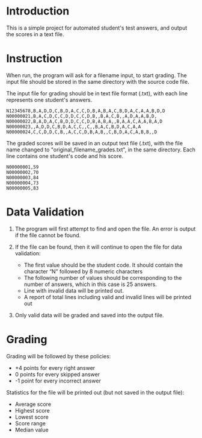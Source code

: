 # Introduction
This is a simple project for automated student's test answers, and output the scores in a text file.
# Instruction
When run, the program will ask for a filename input, to start grading. The input file should be stored in the same directory with the source code file.

The input file for grading should be in text file format (.txt), with each line represents one student's answers.
```
N12345678,B,A,D,D,C,B,D,A,C,C,D,B,A,B,A,C,B,D,A,C,A,A,B,D,D
N00000021,B,A,C,D,C,C,D,D,C,C,D,B,,B,A,C,B,,A,D,A,A,B,D,
N00000022,B,A,D,A,C,B,D,D,C,C,D,B,A,B,A,,B,A,A,C,A,A,B,A,D
N00000023,,A,D,D,C,B,D,A,C,C,,C,,B,A,C,B,D,A,C,A,A
N00000024,C,C,D,D,C,B,,A,C,C,D,B,A,B,,C,B,D,A,C,A,B,B,,D
```
The graded scores will be saved in an output text file (.txt), with the file name changed to "original_filename_grades.txt", in the same directory. Each line contains one student's code and his score.
```
N00000001,59
N00000002,70
N00000003,84
N00000004,73
N00000005,83
```
# Data Validation
1. The program will first attempt to find and open the file. An error is output if the file cannot be found. 

2. If the file can be found, then it will continue to open the file for data validation: 
   * The first value should be the student code. It should contain the character “N” followed by 8 numeric characters
   * The following number of values should be corresponding to the number of answers, which in this case is 25 answers. 
   * Line with invalid data will be printed out. 
   * A report of total lines including valid and invalid lines will  be printed out

3. Only valid data will be graded and saved into the output file. 

# Grading
Grading will be followed by these policies:
* +4 points for every right answer
* 0 points for every skipped answer
* -1 point for every incorrect answer

Statistics for the file will be printed out (but not saved in the output file):
* Average score
* Highest score
* Lowest score
* Score range
* Median value